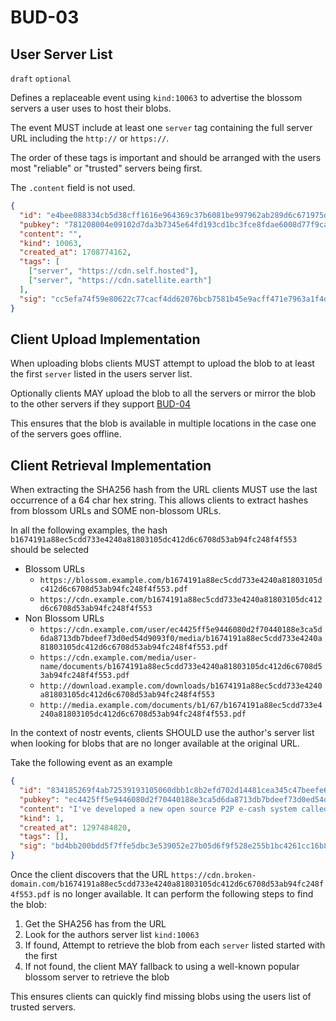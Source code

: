 # BUD-03

## User Server List

`draft` `optional`

Defines a replaceable event using `kind:10063` to advertise the blossom servers a user uses to host their blobs.

The event MUST include at least one `server` tag containing the full server URL including the `http://` or `https://`.

The order of these tags is important and should be arranged with the users most "reliable" or "trusted" servers being first.

The `.content` field is not used.

```json
{
  "id": "e4bee088334cb5d38cff1616e964369c37b6081be997962ab289d6c671975d71",
  "pubkey": "781208004e09102d7da3b7345e64fd193cd1bc3fce8fdae6008d77f9cabcd036",
  "content": "",
  "kind": 10063,
  "created_at": 1708774162,
  "tags": [
    ["server", "https://cdn.self.hosted"],
    ["server", "https://cdn.satellite.earth"]
  ],
  "sig": "cc5efa74f59e80622c77cacf4dd62076bcb7581b45e9acff471e7963a1f4d8b3406adab5ee1ac9673487480e57d20e523428e60ffcc7e7a904ac882cfccfc653"
}
```

## Client Upload Implementation

When uploading blobs clients MUST attempt to upload the blob to at least the first `server` listed in the users server list.

Optionally clients MAY upload the blob to all the servers or mirror the blob to the other servers if they support [BUD-04](./04.md)

This ensures that the blob is available in multiple locations in the case one of the servers goes offline.

## Client Retrieval Implementation

When extracting the SHA256 hash from the URL clients MUST use the last occurrence of a 64 char hex string. This allows clients to extract hashes from blossom URLs and SOME non-blossom URLs.

In all the following examples, the hash `b1674191a88ec5cdd733e4240a81803105dc412d6c6708d53ab94fc248f4f553` should be selected

- Blossom URLs
  - `https://blossom.example.com/b1674191a88ec5cdd733e4240a81803105dc412d6c6708d53ab94fc248f4f553.pdf`
  - `https://cdn.example.com/b1674191a88ec5cdd733e4240a81803105dc412d6c6708d53ab94fc248f4f553`
- Non Blossom URLs
  - `https://cdn.example.com/user/ec4425ff5e9446080d2f70440188e3ca5d6da8713db7bdeef73d0ed54d9093f0/media/b1674191a88ec5cdd733e4240a81803105dc412d6c6708d53ab94fc248f4f553.pdf`
  - `https://cdn.example.com/media/user-name/documents/b1674191a88ec5cdd733e4240a81803105dc412d6c6708d53ab94fc248f4f553.pdf`
  - `http://download.example.com/downloads/b1674191a88ec5cdd733e4240a81803105dc412d6c6708d53ab94fc248f4f553`
  - `http://media.example.com/documents/b1/67/b1674191a88ec5cdd733e4240a81803105dc412d6c6708d53ab94fc248f4f553.pdf`

In the context of nostr events, clients SHOULD use the author's server list when looking for blobs that are no longer available at the original URL.

Take the following event as an example

```json
{
  "id": "834185269f4ab72539193105060dbb1c8b2efd702d14481cea345c47beefe6eb",
  "pubkey": "ec4425ff5e9446080d2f70440188e3ca5d6da8713db7bdeef73d0ed54d9093f0",
  "content": "I've developed a new open source P2P e-cash system called Bitcoin. check it out\nhttps://cdn.broken-domain.com/b1674191a88ec5cdd733e4240a81803105dc412d6c6708d53ab94fc248f4f553.pdf",
  "kind": 1,
  "created_at": 1297484820,
  "tags": [],
  "sig": "bd4bb200bdd5f7ffe5dbc3e539052e27b05d6f9f528e255b1bc4261cc16b8f2ad85c89eef990c5f2eee756ef71b4c571ecf6a88ad12f7338e321dd60c6a903b5"
}
```

Once the client discovers that the URL `https://cdn.broken-domain.com/b1674191a88ec5cdd733e4240a81803105dc412d6c6708d53ab94fc248f4f553.pdf` is no longer available. It can perform the following steps to find the blob:

1. Get the SHA256 has from the URL
2. Look for the authors server list `kind:10063`
3. If found, Attempt to retrieve the blob from each `server` listed started with the first
4. If not found, the client MAY fallback to using a well-known popular blossom server to retrieve the blob

This ensures clients can quickly find missing blobs using the users list of trusted servers.
